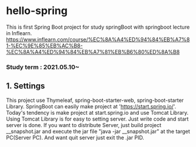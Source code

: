# hello-spring

This is first Spring Boot project for study springBoot with springboot lecture in Inflearn.
https://www.inflearn.com/course/%EC%8A%A4%ED%94%84%EB%A7%81-%EC%9E%85%EB%AC%B8-%EC%8A%A4%ED%94%84%EB%A7%81%EB%B6%80%ED%8A%B8

### Study term : 2021.05.10~


## 1. Settings
This project use Thymeleaf, spring-boot-starter-web, spring-boot-starter Library.
SpringBoot can easily make project at 'https://start.spring.io/'.
Today's tendency is make project at start.spring.io and use Tomcat Library.
Using Tomcat Library is for easy to setting server.
Just write code and start server is done.
If you want to distribute Server, just build project __snapshot.jar and execute the jar file "java -jar __snapshot.jar" at the target PC(Server PC).
And want quit server just exit the .jar PID.
